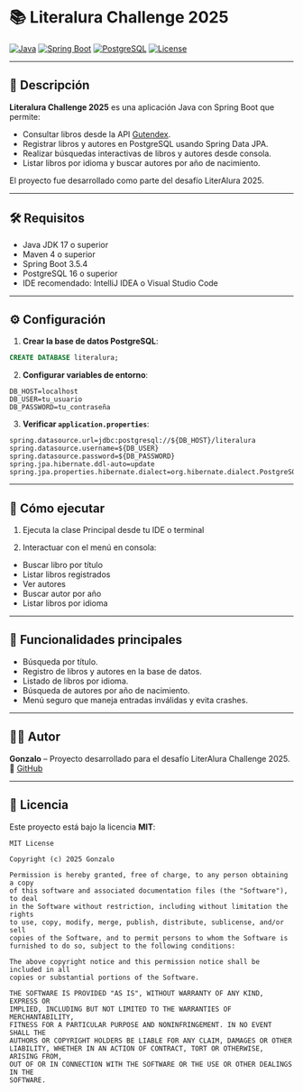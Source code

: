 # 📚 Literalura Challenge 2025

[![Java](https://img.shields.io/badge/Java-17+-blue)](https://www.oracle.com/java/technologies/javase/jdk17-archive-downloads.html)
[![Spring Boot](https://img.shields.io/badge/Spring%20Boot-3.5.4-green)](https://spring.io/projects/spring-boot)
[![PostgreSQL](https://img.shields.io/badge/PostgreSQL-16+-blue)](https://www.postgresql.org/download/)
[![License](https://img.shields.io/badge/License-MIT-yellow.svg)](LICENSE)

---

## 🔹 Descripción

**Literalura Challenge 2025** es una aplicación Java con Spring Boot que permite:

- Consultar libros desde la API [Gutendex](https://gutendex.com/).  
- Registrar libros y autores en PostgreSQL usando Spring Data JPA.  
- Realizar búsquedas interactivas de libros y autores desde consola.  
- Listar libros por idioma y buscar autores por año de nacimiento.  

El proyecto fue desarrollado como parte del desafío LiterAlura 2025.

---

## 🛠 Requisitos

- Java JDK 17 o superior  
- Maven 4 o superior  
- Spring Boot 3.5.4 
- PostgreSQL 16 o superior  
- IDE recomendado: IntelliJ IDEA o Visual Studio Code  

---

## ⚙️ Configuración

1. **Crear la base de datos PostgreSQL**:

```sql
CREATE DATABASE literalura;
```

2. **Configurar variables de entorno**:

```
DB_HOST=localhost
DB_USER=tu_usuario
DB_PASSWORD=tu_contraseña
```

3. **Verificar `application.properties`**:

```properties
spring.datasource.url=jdbc:postgresql://${DB_HOST}/literalura
spring.datasource.username=${DB_USER}
spring.datasource.password=${DB_PASSWORD}
spring.jpa.hibernate.ddl-auto=update
spring.jpa.properties.hibernate.dialect=org.hibernate.dialect.PostgreSQLDialect
```

---

## 🚀 Cómo ejecutar

1. Ejecuta la clase Principal desde tu IDE o terminal


2. Interactuar con el menú en consola:

- Buscar libro por título  
- Listar libros registrados  
- Ver autores  
- Buscar autor por año  
- Listar libros por idioma  

---

## 🎯 Funcionalidades principales

- Búsqueda por título.  
- Registro de libros y autores en la base de datos.  
- Listado de libros por idioma.  
- Búsqueda de autores por año de nacimiento.  
- Menú seguro que maneja entradas inválidas y evita crashes.  

---

## 👨‍💻 Autor

**Gonzalo** – Proyecto desarrollado para el desafío LiterAlura Challenge 2025. 🔗 [GitHub](https://github.com/Husky-Bit)

---

## 📄 Licencia

Este proyecto está bajo la licencia **MIT**:

```
MIT License

Copyright (c) 2025 Gonzalo

Permission is hereby granted, free of charge, to any person obtaining a copy
of this software and associated documentation files (the "Software"), to deal
in the Software without restriction, including without limitation the rights
to use, copy, modify, merge, publish, distribute, sublicense, and/or sell
copies of the Software, and to permit persons to whom the Software is
furnished to do so, subject to the following conditions:

The above copyright notice and this permission notice shall be included in all
copies or substantial portions of the Software.

THE SOFTWARE IS PROVIDED "AS IS", WITHOUT WARRANTY OF ANY KIND, EXPRESS OR
IMPLIED, INCLUDING BUT NOT LIMITED TO THE WARRANTIES OF MERCHANTABILITY,
FITNESS FOR A PARTICULAR PURPOSE AND NONINFRINGEMENT. IN NO EVENT SHALL THE
AUTHORS OR COPYRIGHT HOLDERS BE LIABLE FOR ANY CLAIM, DAMAGES OR OTHER
LIABILITY, WHETHER IN AN ACTION OF CONTRACT, TORT OR OTHERWISE, ARISING FROM,
OUT OF OR IN CONNECTION WITH THE SOFTWARE OR THE USE OR OTHER DEALINGS IN THE
SOFTWARE.
```
